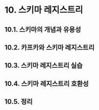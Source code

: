 # 10. 스키마 레지스트리

## 10.1. 스키마의 개념과 유용성
## 10.2. 카프카와 스키마 레지스트리
## 10.3. 스키마 레지스트리 실습
## 10.4. 스키마 레지스트리 호환성
## 10.5. 정리
